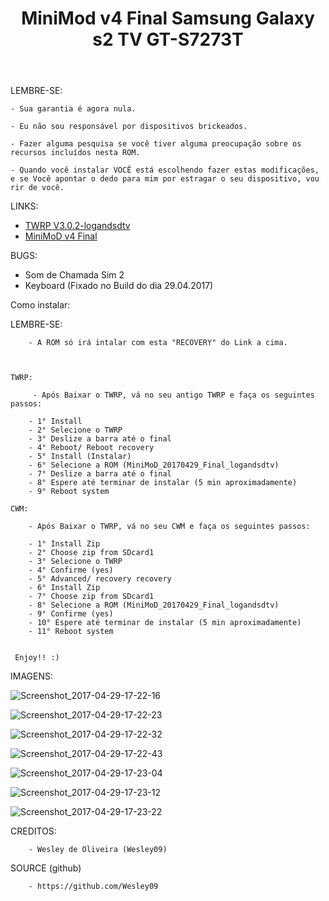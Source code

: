﻿---
title: MiniMod v4 Final Samsung Galaxy s2 TV GT-S7273T
---


LEMBRE-SE:

    - Sua garantia é agora nula.
	
    - Eu não sou responsável por dispositivos brickeados.
	
    - Fazer alguma pesquisa se você tiver alguma preocupação sobre os recursos incluídos nesta ROM.
	
    - Quando você instalar VOCÊ está escolhendo fazer estas modificações, e se Você apontar o dedo para mim por estragar o seu dispositivo, vou rir de você.

	
	
LINKS:

* [TWRP V3.0.2-logandsdtv](http://adf.ly/1mPeDR)
* [MiniMoD v4 Final]( )


BUGS:

   - Som de Chamada Sim 2
   - Keyboard (Fixado no Build do dia 29.04.2017)

   
Como instalar:


LEMBRE-SE:

        - A ROM só irá intalar com esta "RECOVERY" do Link a cima.
		
		

    TWRP:

         - Após Baixar o TWRP, vá no seu antigo TWRP e faça os seguintes passos:

        - 1° Install
        - 2° Selecione o TWRP 
        - 3° Deslize a barra até o final
        - 4° Reboot/ Reboot recovery
		- 5° Install (Instalar)
		- 6° Selecione a ROM (MiniMoD_20170429_Final_logandsdtv)
		- 7° Deslize a barra até o final
		- 8° Espere até terminar de instalar (5 min aproximadamente)
		- 9° Reboot system

    CWM:

        - Após Baixar o TWRP, vá no seu CWM e faça os seguintes passos:

        - 1° Install Zip
        - 2° Choose zip from SDcard1
        - 3° Selecione o TWRP
        - 4° Confirme (yes)
        - 5° Advanced/ recovery recovery
		- 6° Install Zip
		- 7° Choose zip from SDcard1
		- 8° Selecione a ROM (MiniMoD_20170429_Final_logandsdtv)
		- 9° Confirme (yes)
		- 10° Espere até terminar de instalar (5 min aproximadamente)
		- 11° Reboot system


     Enjoy!! :)



IMAGENS:

 
![Screenshot_2017-04-29-17-22-16](https://github.com/Wesley09/Imagens/blob/master/Screenshot_2017-04-29-17-22-16.png)
	
![Screenshot_2017-04-29-17-22-23](https://github.com/Wesley09/Imagens/blob/master/Screenshot_2017-04-29-17-22-23.png)
	
![Screenshot_2017-04-29-17-22-32](https://github.com/Wesley09/Imagens/blob/master/Screenshot_2017-04-29-17-22-32.png)
	
![Screenshot_2017-04-29-17-22-43](https://github.com/Wesley09/Imagens/blob/master/Screenshot_2017-04-29-17-22-43.png)
	
![Screenshot_2017-04-29-17-23-04](https://github.com/Wesley09/Imagens/blob/master/Screenshot_2017-04-29-17-23-04.png)
	
![Screenshot_2017-04-29-17-23-12](https://github.com/Wesley09/Imagens/blob/master/Screenshot_2017-04-29-17-23-12.png)
	
![Screenshot_2017-04-29-17-23-22](https://github.com/Wesley09/Imagens/blob/master/Screenshot_2017-04-29-17-23-22.png)


CREDITOS:

        - Wesley de Oliveira (Wesley09)
	
	
SOURCE (github)

        - https://github.com/Wesley09

